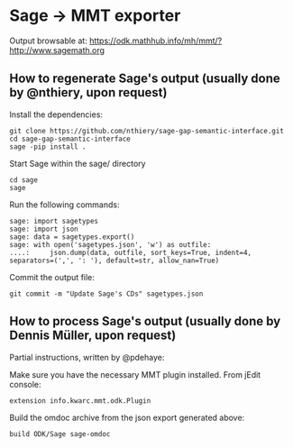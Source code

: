 # Sage -> MMT exporter

Output browsable at: https://odk.mathhub.info/mh/mmt/?http://www.sagemath.org

## How to regenerate Sage's output (usually done by @nthiery, upon request)

Install the dependencies:

    git clone https://github.com/nthiery/sage-gap-semantic-interface.git
    cd sage-gap-semantic-interface
    sage -pip install .

Start Sage within the sage/ directory

    cd sage
    sage

Run the following commands:

    sage: import sagetypes
    sage: import json
    sage: data = sagetypes.export()
    sage: with open('sagetypes.json', 'w') as outfile:
    ....:     json.dump(data, outfile, sort_keys=True, indent=4, separators=(',', ': '), default=str, allow_nan=True)

Commit the output file:

    git commit -m "Update Sage's CDs" sagetypes.json

## How to process Sage's output (usually done by Dennis Müller, upon request)

Partial instructions, written by @pdehaye:

Make sure you have the necessary MMT plugin installed. From jEdit console: 

    extension info.kwarc.mmt.odk.Plugin

Build the omdoc archive from the json export generated above:

    build ODK/Sage sage-omdoc

